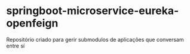 # springboot-microservice-eureka-openfeign
Repositório criado para gerir submodulos de aplicações que conversam entre sí
